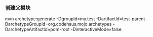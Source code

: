 
### 创建父模块

mvn archetype:generate -DgroupId=my.test -DartifactId=test-parent -DarchetypeGroupId=org.codehaus.mojo.archetypes -DarchetypeArtifactId=pom-root -DinteractiveMode=false
